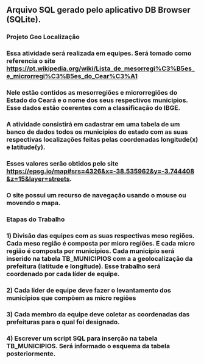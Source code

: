 ## Arquivo SQL gerado pelo aplicativo DB Browser (SQLite).
### Projeto Geo Localização
### Essa atividade será realizada em equipes. Será tomado como referencia o site https://pt.wikipedia.org/wiki/Lista_de_mesorregi%C3%B5es_e_microrregi%C3%B5es_do_Cear%C3%A1
### Nele estão contidos as mesorregiões e microrregiões do Estado do Ceará e o nome dos seus respectivos municipios. Esse dados estão coerentes com a classificação do IBGE.
### A atividade consistirá em cadastrar em uma tabela de um banco de dados todos os municípios do estado com as suas respectivas localizações feitas pelas coordenadas longitude(x) e latitude(y). 
### Esses valores serão obtidos pelo site https://epsg.io/map#srs=4326&x=-38.535962&y=-3.744408&z=15&layer=streets. 
### O site possui um recurso de navegação usando o mouse ou movendo o mapa.
### Etapas do Trabalho
### 1) Divisão das equipes com as suas respectivas meso regiões. Cada meso região é composta por micro regiões. E cada micro região é composta por municípios. Cada município será inserido na tabela TB_MUNICIPIOS com a a geolocalização da prefeitura (latitude e longitude). Esse trabalho será coordenado por cada líder de equipe.
### 2) Cada líder de equipe deve fazer o levantamento dos municípios que compõem as micro regiões
### 3) Cada membro da equipe deve coletar as coordenadas das prefeituras para o qual foi designado. 
### 4) Escrever um script SQL para inserção na tabela TB_MUNICIPIOS. Será informado o esquema da tabela posteriormente.

